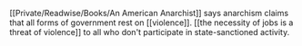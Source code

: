 [[Private/Readwise/Books/An American Anarchist]] says anarchism claims that all forms of government rest on [[violence]]. [[the necessity of jobs is a threat of violence]] to all who don't participate in state-sanctioned activity.